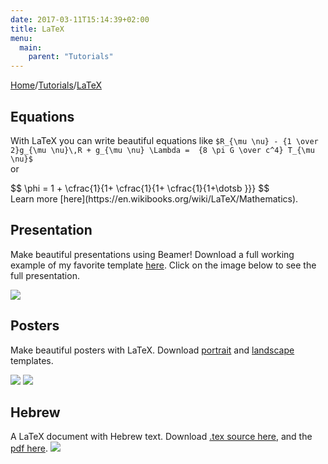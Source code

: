 ```yaml
---
date: 2017-03-11T15:14:39+02:00
title: LaTeX
menu:
  main:
    parent: "Tutorials"
---
```

<!-- if you are going to write equation in other pages, then just copy
this there, and the two scripts at the bottom of this file. You can also copy this in the footer.html, for example,
LaTeX will be available throughout the whole site.
 -->
<script type="text/javascript"
  src="https://cdn.mathjax.org/mathjax/latest/MathJax.js?config=TeX-AMS-MML_HTMLorMML">
</script>

[Home](/)/[Tutorials](/tutorials/)/[LaTeX](/tutorials/latex/)

## Equations
<!--
inline `$ \sqrt{c_a} $` math
display style
<div>$$
ax^2 +bx+c=0
$$</div>
https://gohugo.io/tutorials/mathjax/ -->
With LaTeX you can write beautiful equations like 
`$R_{\mu \nu} - {1 \over 2}g_{\mu \nu}\,R + g_{\mu \nu} \Lambda = 
 {8 \pi G \over c^4} T_{\mu \nu}$`  
or
<div>$$
\phi = 1 +
\cfrac{1}{1+
\cfrac{1}{1+
\cfrac{1}{1+\dotsb
}}}
$$</div>
Learn more [here](https://en.wikibooks.org/wiki/LaTeX/Mathematics).

## Presentation

Make beautiful presentations using Beamer! Download a full working example of my favorite template [here](/beamer/beamer-example.zip). Click on the image below to see the full presentation.

[<img src="/beamer/talk-beamer.png">](/beamer/talk-template.pdf)

## Posters

Make beautiful posters with LaTeX. Download [portrait](https://bitbucket.org/yairmau/notebooks/raw/master/portrait_poster.zip) and [landscape](https://bitbucket.org/yairmau/notebooks/raw/master/landscape_poster.zip) templates.

![](http://www.bitbucket.org/yairmau/notebooks/raw/master/figures/landscape.png)
![](http://www.bitbucket.org/yairmau/notebooks/raw/master/figures/portrait.png)

## Hebrew

A LaTeX document with Hebrew text. Download [.tex source here](https://bitbucket.org/yairmau/notebooks/raw/master/tex_heb.tex), and the [pdf here](https://bitbucket.org/yairmau/notebooks/raw/master/tex_heb.pdf).
![](http://www.bitbucket.org/yairmau/notebooks/raw/master/figures/heb_2pages.png)




<script type="text/x-mathjax-config">
MathJax.Hub.Config({
  tex2jax: {
    inlineMath: [['$','$'], ['\\(','\\)']],
    displayMath: [['$$','$$'], ['\[','\]']],
    processEscapes: true,
    processEnvironments: true,
    skipTags: ['script', 'noscript', 'style', 'textarea', 'pre'],
    TeX: { equationNumbers: { autoNumber: "AMS" },
         extensions: ["AMSmath.js", "AMSsymbols.js"] }
  }
});
</script>

<script type="text/x-mathjax-config">
  MathJax.Hub.Queue(function() {
    // Fix <code> tags after MathJax finishes running. This is a
    // hack to overcome a shortcoming of Markdown. Discussion at
    // https://github.com/mojombo/jekyll/issues/199
    var all = MathJax.Hub.getAllJax(), i;
    for(i = 0; i < all.length; i += 1) {
        all[i].SourceElement().parentNode.className += ' has-jax';
    }
});
</script>

